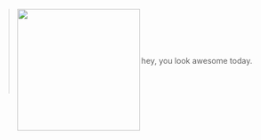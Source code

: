 > <img align="left" width="220" src="https://drive.google.com/uc?id=1L-MMadac-NQv4La-jgD8BMphFXvCySCk"/>
> <BR>
> <BR>
> <BR>
> <BR>
> <BR>
> hey, you look awesome today.
> <BR>
> <BR>
> <BR>
> <BR>

